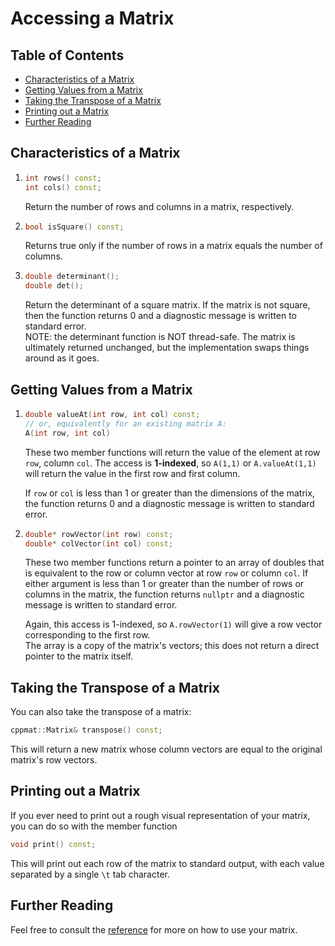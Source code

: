 # Accessing a Matrix <!-- omit in toc -->

## Table of Contents <!-- omit in toc -->

- [Characteristics of a Matrix](#characteristics-of-a-matrix)
- [Getting Values from a Matrix](#getting-values-from-a-matrix)
- [Taking the Transpose of a Matrix](#taking-the-transpose-of-a-matrix)
- [Printing out a Matrix](#printing-out-a-matrix)
- [Further Reading](#further-reading)

## Characteristics of a Matrix

1. ```C++
   int rows() const;
   int cols() const;
   ```

   Return the number of rows and columns in a matrix, respectively.

2. ```C++
   bool isSquare() const;
   ```

   Returns true only if the number of rows in a matrix equals the number of columns.

3. ```C++
   double determinant();
   double det();
   ```

   Return the determinant of a square matrix. If the matrix is not square, then the function returns 0 and a diagnostic message is written to standard error.  
   NOTE: the determinant function is NOT thread-safe. The matrix is ultimately returned unchanged, but the implementation swaps things around as it goes.

## Getting Values from a Matrix

1. ```C++
   double valueAt(int row, int col) const;
   // or, equivalently for an existing matrix A:
   A(int row, int col)
   ```

   These two member functions will return the value of the element at row `row`, column `col`. The access is **1-indexed**, so `A(1,1)` or `A.valueAt(1,1)` will return the value in the first row and first column.

   If `row` or `col` is less than 1 or greater than the dimensions of the matrix, the function returns 0 and a diagnostic message is written to standard error.

2. ```C++
   double* rowVector(int row) const;
   double* colVector(int col) const;
   ```

   These two member functions return a pointer to an array of doubles that is equivalent to the row or column vector at row `row` or column `col`. If either argument is less than 1 or greater than the number of rows or columns in the matrix, the function returns `nullptr` and a diagnostic message is written to standard error.

   Again, this access is 1-indexed, so `A.rowVector(1)` will give a row vector corresponding to the first row.  
   The array is a copy of the matrix's vectors; this does not return a direct pointer to the matrix itself.

## Taking the Transpose of a Matrix

You can also take the transpose of a matrix:

```C++
cppmat::Matrix& transpose() const;
```

This will return a new matrix whose column vectors are equal to the original matrix's row vectors.

## Printing out a Matrix

If you ever need to print out a rough visual representation of your matrix, you can do so with the member function

```C++
void print() const;
```

This will print out each row of the matrix to standard output, with each value separated by a single `\t` tab character.

## Further Reading

Feel free to consult the [reference](README.md) for more on how to use your matrix.
